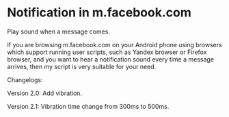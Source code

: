 # Notification in m.facebook.com
Play sound when a message comes.

If you are browsing m.facebook.com on your Android phone using browsers which support running user scripts, such as Yandex browser or Firefox browser, and you want to hear a notification sound every time a message arrives, then my script is very suitable for your need.

Changelogs:

Version 2.0: Add vibration.

Version 2.1: Vibration time change from 300ms to 500ms.
